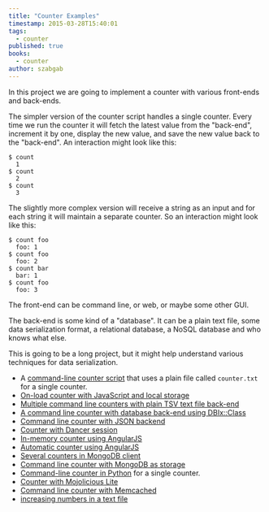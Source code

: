 ```yaml
---
title: "Counter Examples"
timestamp: 2015-03-28T15:40:01
tags:
  - counter
published: true
books:
  - counter
author: szabgab
---
```



In this project we are going to implement a counter with various front-ends and back-ends.


The simpler version of the counter script handles a single counter. Every time we run  the counter it will fetch the latest value from
the "back-end", increment it by one, display the new value, and save the new value back to the "back-end". An interaction might look like this:

```
$ count
  1
$ count
  2
$ count
  3
```

The slightly more complex version will receive a string as an input and for each string it will maintain a separate counter.
So an interaction might look like this:

```
$ count foo
  foo: 1
$ count foo
  foo: 2
$ count bar
  bar: 1
$ count foo
  foo: 3
```

The front-end can be command line, or web, or maybe some other GUI.

The back-end is some kind of a "database".  It can be a plain text file, some data serialization format, a relational database, a NoSQL database
and who knows what else.

This is going to be a long project, but it might help understand various techniques for data serialization.

* A [command-line counter script](/command-line-counter) that uses a plain file called `counter.txt` for a single counter.
* [On-load counter with JavaScript and local storage](https://code-maven.com/on-load-counter-with-javascript-and-local-storage)
* [Multiple command line counters with plain TSV text file back-end](/multiple-command-line-counters)
* [A command line counter with database back-end using DBIx::Class](/counter-with-database-backend-using-dbix-class)
* [Command line counter with JSON backend](/command-line-counter-with-json-backend)
* [Counter with Dancer session](/counter-with-dancer-sessions)
* [In-memory counter using AngularJS](https://code-maven.com/simple-in-memory-counter-with-angularjs)
* [Automatic counter using AngularJS](https://code-maven.com/automatic-counter-using-angularjs)
* [Several counters in MongoDB client](https://code-maven.com/counter-in-mongodb-client)
* [Command line counter with MongoDB as storage](/command-line-counter-with-mongodb)
* [Command-line counter in Python](http://code-maven.com/comman-line-counter-in-python) for a single counter.
* [Counter with Mojolicious Lite](/counter-with-mojolicious-lite)
* [Command line counter with Memcached](/command-line-counter-with-memchached)
* [increasing numbers in a text file](/increase-numbers-in-a-file)


<!--
## Front-end

* command line
* web based:
        <ul>
* plain CGI
* CGI with Ajax
* plain PSGI
* PSGI with Ajax
* Dancer
* Mojolicious
        </ul>
    

## Back-end

* several counters each one in its own file
* several counters in a .txt file in CSV format
* several counters in a yaml/json file
* 1 counter in SQLite
* several counters in SQLite
* 1 counter in MySQL
* several counters in MySQL
*   ? PostgreSQL
* 1 counter in MongoDB
* several counters in MongoDB
-->
